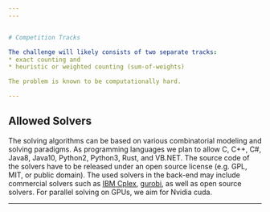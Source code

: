 ```yaml
---
---


# Competition Tracks

The challenge will likely consists of two separate tracks: 
* exact counting and
* heuristic or weighted counting (sum-of-weights)

The problem is known to be computationally hard.

---
```


##  Allowed Solvers
The solving algorithms can be based on various combinatorial modeling and solving paradigms. As programming languages we plan to allow C, C++, C#, Java8, Java10, Python2, Python3, Rust, and VB.NET. The source code of the solvers have to be released under an open source license (e.g. GPL, MIT, or public domain). The used solvers in the back-end may include commercial solvers such as [IBM Cplex](http://www-01.ibm.com/software/integration/optimization/cplex-optimizer), [gurobi](https://www.gurobi.com/), as well as open source solvers. For parallel solving on GPUs, we aim for Nvidia cuda.

---
